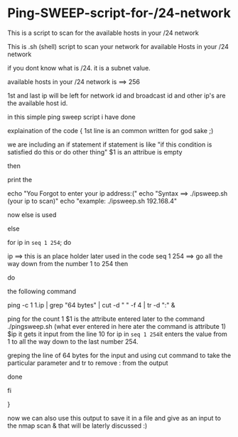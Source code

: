 # Ping-SWEEP-script-for-/24-network
This is a script to scan for the available hosts in your /24 network 



This is .sh (shell) script to scan your network for available Hosts in your /24 network 

if you dont know what is /24. it is a subnet value. 

available hosts in your /24 network is ==> 256

1st and last ip will be left for network id and broadcast id and other ip's are the available host id.

in this simple ping sweep script i have done 



explaination of the code 
{
1st line is an common written for god sake ;)

we are including an if statement 
if statement is like "if this condition is satisfied do this or do other thing"
$1 is an attribue is empty 

then 

print the 

echo "You Forgot to enter your ip address:("
echo "Syntax ==> ./ipsweep.sh (your ip to scan)"
echo "example: ./ipsweep.sh 192.168.4"


now else is used 

else 

for ip in `seq 1 254`; do


ip ==> this is an place holder later used in the code 
seq 1 254 ==> go all the way down from the number 1 to 254 then 

do

the following command 

ping -c 1 $1.$ip | grep "64 bytes" | cut -d " " -f 4 | tr -d ":" & 

ping for the count 1 $1 is the attribute entered later to the command ./pingsweep.sh (what ever entered in here ater the command is attribute 1)
$ip it gets it input from the line 10 for ip in `seq 1 254`it enters the value from 1 to all the way down to the last number 254.

greping the line of 64 bytes for the input and using cut command to take the particular parameter and tr to remove : from the output 


done

fi


}

now we can also use this output to save it in a file and give as an input to the nmap scan 
& that will be laterly discussed :) 

                                                      
